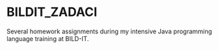 # BILDIT_ZADACI

Several homework assignments during my intensive Java programming language training at BILD-IT.
